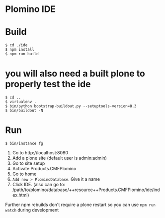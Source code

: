 # Plomino IDE

# Build

```
$ cd ./ide
$ npm install
$ npm run build
```

# you will also need a built plone to properly test the ide

```
$ cd ..
$ virtualenv .
$ bin/python bootstrap-buildout.py --setuptools-version=8.3
$ bin/buildout -N
```



# Run

```
$ bin/instance fg
```

1. Go to http://localhost:8080
2. Add a plone site (default user is admin:admin)
3. Go to site setup
4. Activate Products.CMFPlomino
5. Go to home
6. ```Add new > PlominoDatabase```. Give it a name
7. Click IDE. (also can go to: /path/to/plomino/database/++resource++Products.CMFPlomino/ide/index.html)

Further npm rebuilds don't require a plone restart so you can use ```npm run watch``` during development
